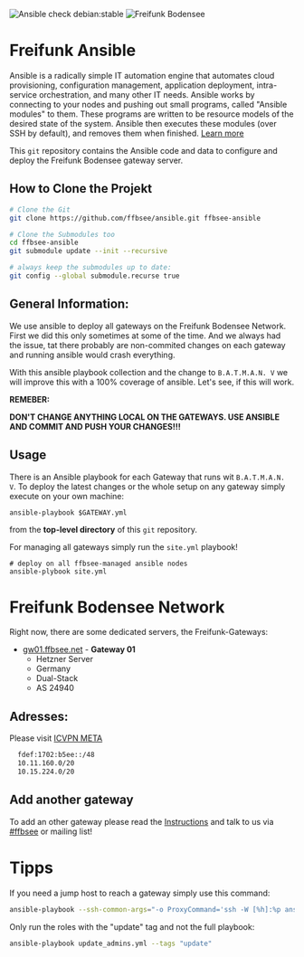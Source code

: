 ![Ansible check debian:stable](https://github.com/ffbsee/ffbsee-ansible/workflows/Ansible%20check%20debian:stable/badge.svg)
![Freifunk Bodensee](https://freifunk-bodensee.net/images/see.svg "FFBSee")

 Freifunk Ansible
=======

Ansible is a radically simple IT automation engine that automates cloud provisioning, configuration management, application deployment, intra-service orchestration, and many other IT needs. Ansible works by connecting to your nodes and pushing out small programs, called "Ansible modules" to them. These programs are written to be resource models of the desired state of the system. Ansible then executes these modules (over SSH by default), and removes them when finished.
[Learn more](https://www.ansible.com/overview/how-ansible-works)

This `git` repository contains the Ansible code and data to configure and deploy the Freifunk Bodensee gateway server.

 How to Clone the Projekt
------------------------

```bash
# Clone the Git
git clone https://github.com/ffbsee/ansible.git ffbsee-ansible

# Clone the Submodules too
cd ffbsee-ansible
git submodule update --init --recursive

# always keep the submodules up to date:
git config --global submodule.recurse true
```

 General Information:
-------------------------
We use ansible to deploy all gateways on the Freifunk Bodensee Network. <br/>
First we did this only sometimes at some of the time. And we always had the issue, tat there probably are non-commited changes on each gateway and running ansible would crash everything.

With this ansible playbook collection and the change to ``B.A.T.M.A.N. V`` we will improve this with a 100% coverage of ansible. Let's see, if this will work.

**REMEBER:**

**DON'T CHANGE ANYTHING LOCAL ON THE GATEWAYS. USE ANSIBLE AND COMMIT AND PUSH YOUR CHANGES!!!**

 Usage
-----

There is an Ansible playbook for each Gateway that runs wit ``B.A.T.M.A.N. V``. To deploy the latest changes or the whole setup on any gateway simply execute on your own machine:

```
ansible-playbook $GATEWAY.yml
```

from the **top-level directory** of this `git` repository.

For managing all gateways simply run the ``site.yml`` playbook!

```
# deploy on all ffbsee-managed ansible nodes
ansible-plybook site.yml
```


 Freifunk Bodensee Network
=========================

Right now, there are some dedicated servers, the Freifunk-Gateways:

* [gw01.ffbsee.net](https://gw01.ffbsee.net:444) - **Gateway 01**
  * Hetzner Server
  * Germany
  * Dual-Stack
  * AS 24940
<!--
* [gw02.ffbsee.net](https://gw02.ffbsee.net) - **Gateway 02**
  * CCCZH Server
  * Swiss
  * fastd: Dual-Stack; web, ssh etc: IPv6
  * AS 13030
* [gw03.ffbsee.net](https://gw03.ffbsee.net) - **Gateway 03**
  * MyLoc Server
  * Germany
  * Dual-Stack
  * AS 24961
* [gw04.ffbsee.net](https://gw04.ffbsee.net) - **Gateway 04**
  * Lake Constance Area
  * Germany
  * IPv4 only
  * AS 21263
-->

 Adresses:
-----------
Please visit [ICVPN META](https://github.com/freifunk/icvpn-meta/blob/master/bodensee)
```bash
  fdef:1702:b5ee::/48
  10.11.160.0/20
  10.15.224.0/20 
```

 Add another gateway
---------------------

To add an other gateway please read the [Instructions](https://github.com/ffbsee/ansible/blob/master/NEWGATEWAY.md) and talk to us via [#ffbsee](https://webirc.hackint.org/#irc://irc.hackint.org/#ffbsee) or mailing list!


 Tipps
=====

If you need a jump host to reach a gateway simply use this command:
```bash
ansible-playbook --ssh-common-args="-o ProxyCommand='ssh -W [%h]:%p ansible@gw03.ffbsee.net'" gw02.ffbsee.yml
```

Only run the roles with the "update" tag and not the full playbook:
```bash
ansible-playbook update_admins.yml --tags "update"
```
